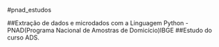 #pnad_estudos

##Extração de dados e microdados com a Linguagem Python - PNAD(Programa Nacional de Amostras de Domicício)IBGE
##Estudo do curso ADS.
